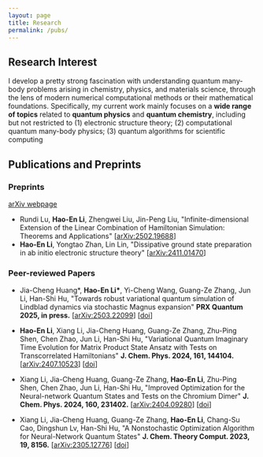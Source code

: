 ```yaml
---
layout: page
title: Research
permalink: /pubs/
---
```

## Research Interest

I develop a pretty strong fascination with understanding quantum many-body problems arising in chemistry, physics, and materials science, through the lens of modern numerical computational methods or their mathematical foundations. Specifically, my current work mainly focuses on a **wide range of topics** related to **quantum physics** and **quantum chemistry**, including but not restricted to (1) electronic structure theory; (2) computational quantum many-body physics; (3) quantum algorithms for scientific computing

## Publications and Preprints

### Preprints

[arXiv webpage](https://arxiv.org/a/li_h_23.html)

+ Rundi Lu, **Hao-En Li**, Zhengwei Liu, Jin-Peng Liu, "Infinite-dimensional Extension of the Linear Combination of Hamiltonian Simulation: Theorems and Applications" [[arXiv:2502.19688](http://arxiv.org/abs/2502.19688)]
+ **Hao-En Li**, Yongtao Zhan, Lin Lin, "Dissipative ground state preparation in ab initio electronic structure theory" [[arXiv:2411.01470](https://arxiv.org/abs/2411.01470)]

### Peer-reviewed Papers

+ Jia-Cheng Huang\*, **Hao-En Li\***, Yi-Cheng Wang, Guang-Ze Zhang, Jun Li, Han-Shi Hu, "Towards robust variational quantum simulation of Lindblad dynamics via stochastic Magnus expansion" **PRX Quantum 2025, in press.** [[arXiv:2503.22099](https://arxiv.org/abs/2503.22099)] [[doi](https://doi.org/10.1103/yyln-q22s)]

+ **Hao-En Li**, Xiang Li, Jia-Cheng Huang, Guang-Ze Zhang, Zhu-Ping Shen, Chen Zhao, Jun Li, Han-Shi Hu, "Variational Quantum Imaginary Time Evolution for Matrix Product State Ansatz with Tests on Transcorrelated Hamiltonians" **J. Chem. Phys. 2024, 161, 144104.** [[arXiv:2407.10523](https://arxiv.org/abs/2407.10523)] [[doi](https://doi.org/10.1063/5.0228731)]
+ Xiang Li, Jia-Cheng Huang, Guang-Ze Zhang, **Hao-En Li**, Zhu-Ping Shen, Chen Zhao, Jun Li, Han-Shi Hu, "Improved Optimization for the Neural-network Quantum States and Tests on the Chromium Dimer" **J. Chem. Phys. 2024, 160, 231402.** [[arXiv:2404.09280](https://arxiv.org/abs/2404.09280)] [[doi](https://doi.org/10.1063/5.0214150)]
+ Xiang Li, Jia-Cheng Huang, Guang-Ze Zhang, **Hao-En Li**, Chang-Su Cao, Dingshun Lv, Han-Shi Hu, "A Nonstochastic Optimization Algorithm for Neural-Network Quantum States" **J. Chem. Theory Comput. 2023, 19, 8156.** [[arXiv:2305.12776](https://arxiv.org/abs/2305.12776)] [[doi](https://pubs.acs.org/doi/10.1021/acs.jctc.3c00831)]

